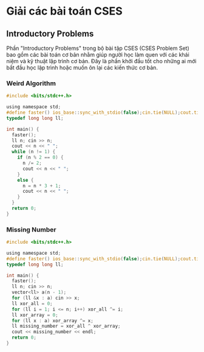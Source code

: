 # Giải các bài toán CSES

## Introductory Problems

Phần "Introductory Problems" trong bộ bài tập CSES (CSES Problem Set) bao gồm các bài toán cơ bản nhằm giúp người học làm quen với các khái niệm và kỹ thuật lập trình cơ bản. Đây là phần khởi đầu tốt cho những ai mới bắt đầu học lập trình hoặc muốn ôn lại các kiến thức cơ bản.

### Weird Algorithm

```c
#include <bits/stdc++.h>

using namespace std;
#define faster() ios_base::sync_with_stdio(false);cin.tie(NULL);cout.tie(NULL);
typedef long long ll;

int main() {
  faster();
  ll n; cin >> n;
  cout << n << " ";
  while (n != 1) {
    if (n % 2 == 0) {
      n /= 2;
      cout << n << " ";
    }
    else {
      n = n * 3 + 1;
      cout << n << " ";
    }
  }
  return 0;
}
```

### Missing Number

```c
#include <bits/stdc++.h>

using namespace std;
#define faster() ios_base::sync_with_stdio(false);cin.tie(NULL);cout.tie(NULL);
typedef long long ll;

int main() {
  faster();
  ll n; cin >> n;
  vector<ll> a(n - 1);
  for (ll &x : a) cin >> x;
  ll xor_all = 0;
  for (ll i = 1; i <= n; i++) xor_all ^= i;
  ll xor_array = 0;
  for (ll x : a) xor_array ^= x;
  ll missing_number = xor_all ^ xor_array;
  cout << missing_number << endl;
  return 0;
}
```

###

```c

```
